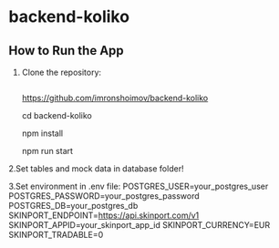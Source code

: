 # backend-koliko

## How to Run the App

1. Clone the repository:

   ```bash

   ```

   https://github.com/imronshoimov/backend-koliko

   cd backend-koliko

   npm install

   npm run start

2.Set tables and mock data in database folder!

3.Set environment in .env file:
POSTGRES_USER=your_postgres_user
POSTGRES_PASSWORD=your_postgres_password
POSTGRES_DB=your_postgres_db
SKINPORT_ENDPOINT=https://api.skinport.com/v1
SKINPORT_APPID=your_skinport_app_id
SKINPORT_CURRENCY=EUR
SKINPORT_TRADABLE=0
